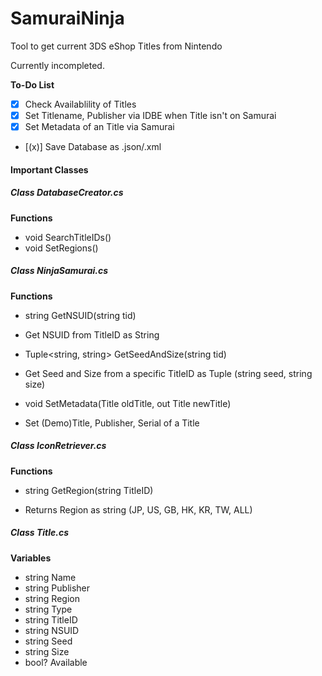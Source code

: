 # SamuraiNinja
Tool to get current 3DS eShop Titles from Nintendo

Currently incompleted.

**To-Do List**
- [X] Check Availablility of Titles
- [X] Set Titlename, Publisher via IDBE when Title isn't on Samurai
- [X] Set Metadata of an Title via Samurai
- [(x)] Save Database as .json/.xml

#### Important Classes

##### Class DatabaseCreator.cs
**Functions**
- void SearchTitleIDs()
- void SetRegions()

##### Class NinjaSamurai.cs
**Functions**
- string GetNSUID(string tid)
 * Get NSUID from TitleID as String
- Tuple<string, string> GetSeedAndSize(string tid)
 * Get Seed and Size from a specific TitleID as Tuple (string seed, string size)
- void SetMetadata(Title oldTitle, out Title newTitle)
 * Set (Demo)Title, Publisher, Serial of a Title

##### Class IconRetriever.cs
**Functions**
- string GetRegion(string TitleID)
 * Returns Region as string (JP, US, GB, HK, KR, TW, ALL)

##### Class Title.cs
**Variables**
- string Name
- string Publisher
- string Region
- string Type
- string TitleID
- string NSUID
- string Seed
- string Size
- bool? Available
